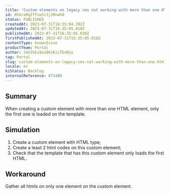 ```yaml
---
title: 'Custom elements on legacy cms not working with more than one HTML'
id: 6hGraRq2ffsw5c3jJ8nwh0
status: PUBLISHED
createdAt: 2023-07-31T16:35:04.392Z
updatedAt: 2023-07-31T16:35:05.018Z
publishedAt: 2023-07-31T16:35:05.018Z
firstPublishedAt: 2023-07-31T16:35:05.018Z
contentType: knownIssue
productTeam: Portal
author: 2mXZkbi0oi061KicTExNjo
tag: Portal
slug: custom-elements-on-legacy-cms-not-working-with-more-than-one-html
locale: en
kiStatus: Backlog
internalReference: 871480
---
```


## Summary


When creating a custom element with more than one HTML element, only the first one is loaded on the template.


##

## Simulation



1. Create a custom element with HTML type;
2. Create a least 2 html codes on this custom element;
3. Check that the template that has this custom element only loads the first HTML.


##

## Workaround


Gather all htmls on only one element on the custom element.





